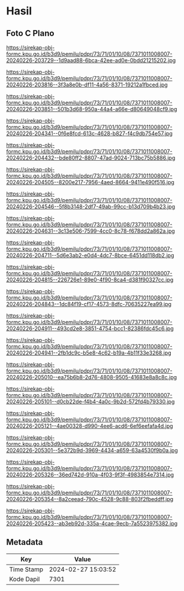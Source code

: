 # Hasil

## Foto C Plano

https://sirekap-obj-formc.kpu.go.id/b3d9/pemilu/pdpr/73/71/01/10/08/7371011008007-20240226-203729--1d9aad88-6bca-42ee-ad0e-0bdd21215202.jpg

https://sirekap-obj-formc.kpu.go.id/b3d9/pemilu/pdpr/73/71/01/10/08/7371011008007-20240226-203816--3f3a8e0b-df11-4a56-8371-19212a1fbced.jpg

https://sirekap-obj-formc.kpu.go.id/b3d9/pemilu/pdpr/73/71/01/10/08/7371011008007-20240226-203851--501b3d68-950a-44a4-a66e-d80649048cf9.jpg

https://sirekap-obj-formc.kpu.go.id/b3d9/pemilu/pdpr/73/71/01/10/08/7371011008007-20240226-204341--0f6e8fcd-613c-4628-b827-f4c9db754e57.jpg

https://sirekap-obj-formc.kpu.go.id/b3d9/pemilu/pdpr/73/71/01/10/08/7371011008007-20240226-204432--bde80ff2-8807-47ad-9024-713bc75b5886.jpg

https://sirekap-obj-formc.kpu.go.id/b3d9/pemilu/pdpr/73/71/01/10/08/7371011008007-20240226-204505--8200e217-7956-4aed-8664-9411e490f516.jpg

https://sirekap-obj-formc.kpu.go.id/b3d9/pemilu/pdpr/73/71/01/10/08/7371011008007-20240226-204546--5f8b3148-2df7-49ab-99cc-b13d709b4b23.jpg

https://sirekap-obj-formc.kpu.go.id/b3d9/pemilu/pdpr/73/71/01/10/08/7371011008007-20240226-204631--3c13e506-7599-4cc0-8c78-f678dd2a862a.jpg

https://sirekap-obj-formc.kpu.go.id/b3d9/pemilu/pdpr/73/71/01/10/08/7371011008007-20240226-204711--5d6e3ab2-e0d4-4dc7-8bce-6451dd118db2.jpg

https://sirekap-obj-formc.kpu.go.id/b3d9/pemilu/pdpr/73/71/01/10/08/7371011008007-20240226-204815--226726e1-89e0-4f90-8ca4-d381f90327cc.jpg

https://sirekap-obj-formc.kpu.go.id/b3d9/pemilu/pdpr/73/71/01/10/08/7371011008007-20240226-204843--1dc84f19-cf17-4573-8dfc-70635227ea99.jpg

https://sirekap-obj-formc.kpu.go.id/b3d9/pemilu/pdpr/73/71/01/10/08/7371011008007-20240226-204911--493cd2e8-3851-4754-bcc1-82386fdc45c6.jpg

https://sirekap-obj-formc.kpu.go.id/b3d9/pemilu/pdpr/73/71/01/10/08/7371011008007-20240226-204941--2fb1dc9c-b5e8-4c62-b19a-4b11f33e3268.jpg

https://sirekap-obj-formc.kpu.go.id/b3d9/pemilu/pdpr/73/71/01/10/08/7371011008007-20240226-205010--ea75b6b8-2d76-4808-9505-41683e8a8c8c.jpg

https://sirekap-obj-formc.kpu.go.id/b3d9/pemilu/pdpr/73/71/01/10/08/7371011008007-20240226-205101--d0cb22de-f4b4-4a0c-9b2d-572fd4b79330.jpg

https://sirekap-obj-formc.kpu.go.id/b3d9/pemilu/pdpr/73/71/01/10/08/7371011008007-20240226-205121--4ae00328-d990-4ee6-acd6-6ef6eefafa4d.jpg

https://sirekap-obj-formc.kpu.go.id/b3d9/pemilu/pdpr/73/71/01/10/08/7371011008007-20240226-205301--5e372b9d-3969-4434-a659-63a4530f9b0a.jpg

https://sirekap-obj-formc.kpu.go.id/b3d9/pemilu/pdpr/73/71/01/10/08/7371011008007-20240226-205326--36ed742d-910a-4f03-9f3f-4983854e7314.jpg

https://sirekap-obj-formc.kpu.go.id/b3d9/pemilu/pdpr/73/71/01/10/08/7371011008007-20240226-205354--8a2ceead-790c-4528-9c88-803f2fbeddff.jpg

https://sirekap-obj-formc.kpu.go.id/b3d9/pemilu/pdpr/73/71/01/10/08/7371011008007-20240226-205423--ab3eb92d-335a-4cae-9ecb-7a5523975382.jpg


## Metadata

| Key        | Value               |
| ---------- | ------------------- |
| Time Stamp | 2024-02-27 15:03:52 |
| Kode Dapil | 7301                |



